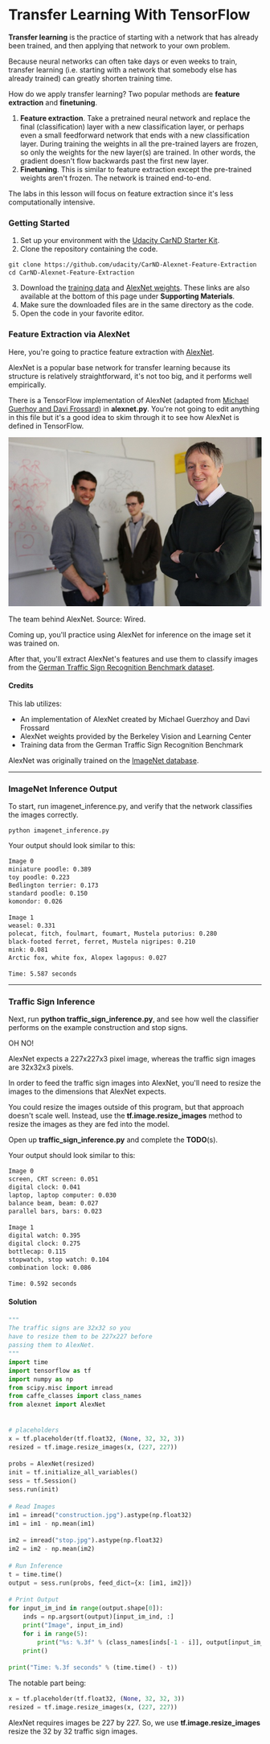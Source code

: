 # Transfer Learning With TensorFlow

**Transfer learning** is the practice of starting with a network that has already been trained, and then applying that network to your own problem.

Because neural networks can often take days or even weeks to train, transfer learning (i.e. starting with a network that somebody else has already trained) can greatly shorten training time.

How do we apply transfer learning? Two popular methods are **feature extraction** and **finetuning**.

1. **Feature extraction**. Take a pretrained neural network and replace the final (classification) layer with a new classification layer, or perhaps even a small feedforward network that ends with a new classification layer. During training the weights in all the pre-trained layers are frozen, so only the weights for the new layer(s) are trained. In other words, the gradient doesn't flow backwards past the first new layer.
2. **Finetuning**. This is similar to feature extraction except the pre-trained weights aren't frozen. The network is trained end-to-end.

The labs in this lesson will focus on feature extraction since it's less computationally intensive.

### Getting Started

1. Set up your environment with the [Udacity CarND Starter Kit](https://github.com/udacity/CarND-Term1-Starter-Kit).
2. Clone the repository containing the code.

```
git clone https://github.com/udacity/CarND-Alexnet-Feature-Extraction
cd CarND-Alexnet-Feature-Extraction
```

3. Download the [training data](https://d17h27t6h515a5.cloudfront.net/topher/2016/October/580a829f_train/train.p) and [AlexNet weights](https://d17h27t6h515a5.cloudfront.net/topher/2016/October/580d880c_bvlc-alexnet/bvlc-alexnet.npy). These links are also available at the bottom of this page under **Supporting Materials**.
4. Make sure the downloaded files are in the same directory as the code.
5. Open the code in your favorite editor.

### Feature Extraction via AlexNet

Here, you're going to practice feature extraction with [AlexNet](https://www.google.com/url?sa=t&rct=j&q=&esrc=s&source=web&cd=1&cad=rja&uact=8&ved=0ahUKEwiG34CS7vHPAhVKl1QKHW2JAJkQFggcMAA&url=https%3A%2F%2Fpapers.nips.cc%2Fpaper%2F4824-imagenet-classification-with-deep-convolutional-neural-networks.pdf&usg=AFQjCNFlGsSmTUkJw0gLJ0Ry4cm961B7WA&bvm=bv.136593572,d.cGw).

AlexNet is a popular base network for transfer learning because its structure is relatively straightforward, it's not too big, and it performs well empirically.

There is a TensorFlow implementation of AlexNet (adapted from [Michael Guerhoy and Davi Frossard](http://www.cs.toronto.edu/~guerzhoy/tf_alexnet/)) in **alexnet.py**. You're not going to edit anything in this file but it's a good idea to skim through it to see how AlexNet is defined in TensorFlow.

![alt tag](alexnet-team.jpg)

The team behind AlexNet. Source: Wired.

Coming up, you'll practice using AlexNet for inference on the image set it was trained on.

After that, you'll extract AlexNet's features and use them to classify images from the [German Traffic Sign Recognition Benchmark dataset](http://benchmark.ini.rub.de/?section=gtsrb&subsection=dataset).

#### Credits

This lab utilizes:

- An implementation of AlexNet created by Michael Guerzhoy and Davi Frossard
- AlexNet weights provided by the Berkeley Vision and Learning Center
- Training data from the German Traffic Sign Recognition Benchmark

AlexNet was originally trained on the [ImageNet database](http://www.image-net.org/).

***

### ImageNet Inference Output

To start, run imagenet_inference.py, and verify that the network classifies the images correctly.

```
python imagenet_inference.py
```

Your output should look similar to this:


```
Image 0
miniature poodle: 0.389
toy poodle: 0.223
Bedlington terrier: 0.173
standard poodle: 0.150
komondor: 0.026

Image 1
weasel: 0.331
polecat, fitch, foulmart, foumart, Mustela putorius: 0.280
black-footed ferret, ferret, Mustela nigripes: 0.210
mink: 0.081
Arctic fox, white fox, Alopex lagopus: 0.027

Time: 5.587 seconds
```

***

### Traffic Sign Inference

Next, run **python traffic_sign_inference.py**, and see how well the classifier performs on the example construction and stop signs.

OH NO!

AlexNet expects a 227x227x3 pixel image, whereas the traffic sign images are 32x32x3 pixels.

In order to feed the traffic sign images into AlexNet, you'll need to resize the images to the dimensions that AlexNet expects.

You could resize the images outside of this program, but that approach doesn't scale well. Instead, use the **tf.image.resize_images** method to resize the images as they are fed into the model.

Open up **traffic_sign_inference.py** and complete the **TODO**(s).

Your output should look similar to this:

```
Image 0
screen, CRT screen: 0.051
digital clock: 0.041
laptop, laptop computer: 0.030
balance beam, beam: 0.027
parallel bars, bars: 0.023

Image 1
digital watch: 0.395
digital clock: 0.275
bottlecap: 0.115
stopwatch, stop watch: 0.104
combination lock: 0.086

Time: 0.592 seconds
```

#### Solution

```python
"""
The traffic signs are 32x32 so you
have to resize them to be 227x227 before
passing them to AlexNet.
"""
import time
import tensorflow as tf
import numpy as np
from scipy.misc import imread
from caffe_classes import class_names
from alexnet import AlexNet


# placeholders
x = tf.placeholder(tf.float32, (None, 32, 32, 3))
resized = tf.image.resize_images(x, (227, 227))

probs = AlexNet(resized)
init = tf.initialize_all_variables()
sess = tf.Session()
sess.run(init)

# Read Images
im1 = imread("construction.jpg").astype(np.float32)
im1 = im1 - np.mean(im1)

im2 = imread("stop.jpg").astype(np.float32)
im2 = im2 - np.mean(im2)

# Run Inference
t = time.time()
output = sess.run(probs, feed_dict={x: [im1, im2]})

# Print Output
for input_im_ind in range(output.shape[0]):
    inds = np.argsort(output)[input_im_ind, :]
    print("Image", input_im_ind)
    for i in range(5):
        print("%s: %.3f" % (class_names[inds[-1 - i]], output[input_im_ind, inds[-1 - i]]))
    print()

print("Time: %.3f seconds" % (time.time() - t))
```

The notable part being:

```python
x = tf.placeholder(tf.float32, (None, 32, 32, 3))
resized = tf.image.resize_images(x, (227, 227))
```

AlexNet requires images be 227 by 227. So, we use **tf.image.resize_images** resize the 32 by 32 traffic sign images.

